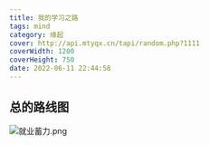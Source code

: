 ```yaml
---
title: 我的学习之路
tags: mind
category: 缘起
cover: http://api.mtyqx.cn/tapi/random.php?1111
coverWidth: 1200
coverHeight: 750
date: 2022-06-11 22:44:58
---
```



## 总的路线图
![就业蓄力.png](https://s2.loli.net/2022/06/11/qIfuYjhyUk97rdt.png)
